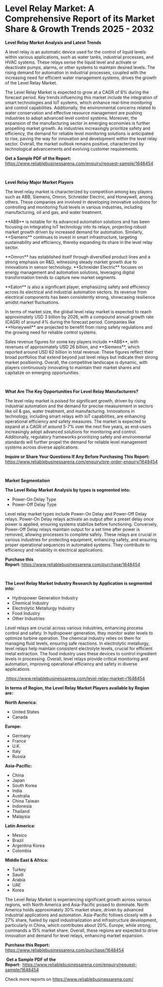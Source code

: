 <p><h1>Level Relay Market: A Comprehensive Report of its Market Share & Growth Trends 2025 - 2032</h1></p><p><strong>Level Relay Market Analysis and Latest Trends</strong></p>
<p><p>A level relay is an automatic device used for the control of liquid levels within various applications, such as water tanks, industrial processes, and HVAC systems. These relays sense the liquid level and activate or deactivate pumps, alarms, or other systems to maintain desired levels. The rising demand for automation in industrial processes, coupled with the increasing need for efficient water management systems, drives the growth of the Level Relay Market.</p><p>The Level Relay Market is expected to grow at a CAGR of 6% during the forecast period. Key trends influencing this market include the integration of smart technologies and IoT systems, which enhance real-time monitoring and control capabilities. Additionally, the environmental concerns related to water conservation and effective resource management are pushing industries to adopt advanced level control systems. Moreover, the expansion of the manufacturing sector in emerging economies is further propelling market growth. As industries increasingly prioritize safety and efficiency, the demand for reliable level monitoring solutions is anticipated to rise, paving the way for innovation and development within the level relay sector. Overall, the market outlook remains positive, characterized by technological advancements and evolving customer requirements.</p></p>
<p><strong>Get a Sample PDF of the Report:&nbsp;</strong> <a href="https://www.reliablebusinessarena.com/enquiry/request-sample/1648454?utm_campaign=3183&utm_medium=2&utm_source=Github&utm_content=ia&utm_term=09042025&utm_id=level-relay">https://www.reliablebusinessarena.com/enquiry/request-sample/1648454</a></p>
<p>&nbsp;</p>
<p><strong>Level Relay Major Market Players</strong></p>
<p><p>The level relay market is characterized by competition among key players such as ABB, Siemens, Omron, Schneider Electric, and Honeywell, among others. These companies are involved in developing innovative solutions for controlling and monitoring fluid levels in various industries, including manufacturing, oil and gas, and water treatment.</p><p>**ABB** is notable for its advanced automation solutions and has been focusing on integrating IoT technology into its relays, projecting robust market growth driven by increased demand for automation. Similarly, **Siemens** continues to invest in smart infrastructure, targeting sustainability and efficiency, thereby expanding its share in the level relay sector.</p><p>**Omron** has established itself through diversified product lines and a strong emphasis on R&D, witnessing steady market growth due to innovations in sensor technology. **Schneider Electric** focuses on energy management and automation solutions, leveraging digital transformation trends to capture new market segments.</p><p>**Eaton** is also a significant player, emphasizing safety and efficiency across its electrical and industrial automation sectors. Its revenue from electrical components has been consistently strong, showcasing resilience amidst market fluctuations.</p><p>In terms of market size, the global level relay market is expected to reach approximately USD 3 billion by 2026, with a compound annual growth rate (CAGR) of around 4% during the forecast period. Companies like **Honeywell** are projected to benefit from rising safety regulations and the growing need for reliable control systems.</p><p>Sales revenue figures for some key players include **ABB**, with revenues of approximately USD 26 billion, and **Siemens**, which reported around USD 62 billion in total revenue. These figures reflect their broad portfolios that extend beyond just level relays but indicate their strong market positioning. Overall, the competitive landscape is dynamic, with players continuously innovating to maintain their market shares and capitalize on emerging opportunities.</p></p>
<p>&nbsp;</p>
<p><strong>What Are The Key Opportunities For Level Relay Manufacturers?</strong></p>
<p><p>The level relay market is poised for significant growth, driven by rising industrial automation and the demand for precise measurement in sectors like oil & gas, water treatment, and manufacturing. Innovations in technology, including smart relays with IoT capabilities, are enhancing operational efficiency and safety measures. The market is expected to expand at a CAGR of around 5-7% over the next five years, as end-users increasingly adopt advanced solutions for monitoring and control. Additionally, regulatory frameworks prioritizing safety and environmental standards will further propel the demand for reliable level management systems across diverse applications.</p></p>
<p><strong>Inquire or Share Your Questions If Any Before Purchasing This Report:</strong> <a href="https://www.reliablebusinessarena.com/enquiry/pre-order-enquiry/1648454?utm_campaign=3183&utm_medium=2&utm_source=Github&utm_content=ia&utm_term=09042025&utm_id=level-relay">https://www.reliablebusinessarena.com/enquiry/pre-order-enquiry/1648454</a></p>
<p>&nbsp;</p>
<p><strong>Market Segmentation</strong></p>
<p><strong>The Level Relay Market Analysis by types is segmented into:</strong></p>
<p><ul><li>Power-On Delay Type</li><li>Power-Off Delay Type</li></ul></p>
<p><p>Level relay market types include Power-On Delay and Power-Off Delay relays. Power-On Delay relays activate an output after a preset delay once power is applied, ensuring systems stabilize before functioning. Conversely, Power-Off Delay relays maintain output for a set time after power is removed, allowing processes to complete safely. These relays are crucial in various industries for protecting equipment, enhancing safety, and ensuring proper operational sequences in automated systems. They contribute to efficiency and reliability in electrical applications.</p></p>
<p><strong>Purchase this Report:&nbsp;</strong><a href="https://www.reliablebusinessarena.com/purchase/1648454?utm_campaign=3183&utm_medium=2&utm_source=Github&utm_content=ia&utm_term=09042025&utm_id=level-relay">https://www.reliablebusinessarena.com/purchase/1648454</a></p>
<p>&nbsp;</p>
<p><strong>The Level Relay Market Industry Research by Application is segmented into:</strong></p>
<p><ul><li>Hydropower Generation Industry</li><li>Chemical Industry</li><li>Electrolytic Metallurgy Industry</li><li>Food Industry</li><li>Other Industries</li></ul></p>
<p><p>Level relays are crucial across various industries, enhancing process control and safety. In hydropower generation, they monitor water levels to optimize turbine operation. The chemical industry relies on them for managing fluid levels, ensuring safe reactions. In electrolytic metallurgy, level relays help maintain consistent electrolyte levels, crucial for efficient metal extraction. The food industry uses these devices to control ingredient levels in processing. Overall, level relays provide critical monitoring and automation, improving operational efficiency and safety in diverse applications.</p></p>
<p><a href="https://www.reliablebusinessarena.com/level-relay-market-r1648454?utm_campaign=3183&utm_medium=2&utm_source=Github&utm_content=ia&utm_term=09042025&utm_id=level-relay">&nbsp;https://www.reliablebusinessarena.com/level-relay-market-r1648454</a></p>
<p><strong>In terms of Region, the Level Relay Market Players available by Region are:</strong></p>
<p>
    <p> <strong> North America: </strong>
        <ul>
            <li>United States</li>
            <li>Canada</li>
        </ul>
        </p> 
    <p> <strong> Europe: </strong>
        <ul>
            <li>Germany</li>
            <li>France</li>
            <li>U.K.</li>
            <li>Italy</li>
            <li>Russia</li>
        </ul>
        </p> 
    <p> <strong> Asia-Pacific: </strong>
        <ul>
            <li>China</li>
            <li>Japan</li>
            <li>South Korea</li>
            <li>India</li>
            <li>Australia</li>
            <li>China Taiwan</li>
            <li>Indonesia</li>
            <li>Thailand</li>
            <li>Malaysia</li>
        </ul>
        </p> 
    <p> <strong> Latin America: </strong>
        <ul>
            <li>Mexico</li>
            <li>Brazil</li>
            <li>Argentina Korea</li>
            <li>Colombia</li>
        </ul>
        </p> 
    <p> <strong> Middle East & Africa: </strong>
        <ul>
            <li>Turkey</li>
            <li>Saudi</li>
            <li>Arabia</li>
            <li>UAE</li>
            <li>Korea</li>
        </ul>
    </p>
    </p>
<p><p>The Level Relay Market is experiencing significant growth across various regions, with North America and Asia-Pacific poised to dominate. North America holds approximately 30% market share, driven by advanced industrial applications and automation. Asia-Pacific follows closely with a 27% share, fueled by rapid industrialization and infrastructure development, particularly in China, which contributes about 20%. Europe, while strong, commands a 15% market share. Overall, these regions are expected to drive innovation and demand for level relays, enhancing market expansion.</p></p>
<p><strong>Purchase this Report: </strong><a href="https://www.reliablebusinessarena.com/purchase/1648454?utm_campaign=3183&utm_medium=2&utm_source=Github&utm_content=ia&utm_term=09042025&utm_id=level-relay">https://www.reliablebusinessarena.com/purchase/1648454</a></p>
<p>&nbsp;<strong>Get a Sample PDF of the Report:&nbsp;&nbsp;</strong><a href="https://www.reliablebusinessarena.com/enquiry/request-sample/1648454?utm_campaign=3183&utm_medium=2&utm_source=Github&utm_content=ia&utm_term=09042025&utm_id=level-relay">https://www.reliablebusinessarena.com/enquiry/request-sample/1648454</a></p>
<p><strong></strong></p>
<p>Check more reports on <a href="https://www.reliablebusinessarena.com/?utm_campaign=3183&utm_medium=2&utm_source=Github&utm_content=ia&utm_term=09042025&utm_id=level-relay">https://www.reliablebusinessarena.com/</a></p>